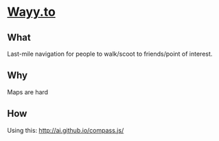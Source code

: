 # [Wayy.to](https://register.to/domainchecker.php?currency=1&domain=wayy.to#res)

## What 
Last-mile navigation for people to walk/scoot to friends/point of interest.

## Why
Maps are hard

## How
Using this: http://ai.github.io/compass.js/

